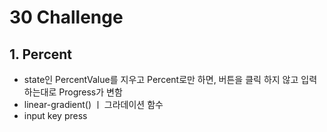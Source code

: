 # 30 Challenge

## 1. Percent
- state인 PercentValue를 지우고 Percent로만 하면, 버튼을 클릭 하지 않고 입력하는대로 Progress가 변함
- linear-gradient() ㅣ 그라데이션 함수
- input key press